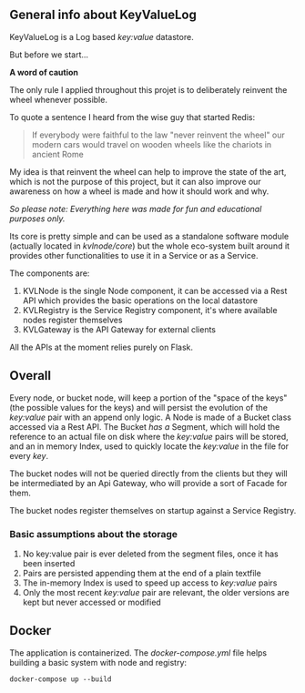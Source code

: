 ## General info about KeyValueLog 
KeyValueLog is a Log based *key:value* datastore.

But before we start... 

**A word of caution**

The only rule I applied throughout this projet is to deliberately reinvent the wheel whenever possible.

To quote a sentence I heard from the wise guy that started Redis: 
>If everybody were faithful to the law "never reinvent the wheel" our modern cars would travel on wooden wheels like the chariots in ancient Rome 

My idea is that reinvent the wheel can help to improve the state of the art, which is not the purpose of this project, but it can also improve our awareness on how a wheel is made and how it should work and why. 

*So please note: Everything here was made for fun and educational purposes only.*

Its core is pretty simple and can be used as a standalone software module (actually located in *kvlnode/core*) but the whole eco-system built around it provides other functionalities to use it in a Service or as a Service.

The components are:
1. KVLNode is the single Node component, it can be accessed via a Rest API which provides the basic operations on the local datastore
2. KVLRegistry is the Service Registry component, it's where available nodes register themselves
3. KVLGateway is the API Gateway for external clients

All the APIs at the moment relies purely on Flask.


## Overall
Every node, or bucket node, will keep a portion of the "space of the keys" (the possible values for the keys) and will persist the evolution of the *key:value* pair with an append only logic. A Node is made of a Bucket class accessed via a Rest API. The Bucket *has a* Segment, which will hold the reference to an actual file on disk where the *key:value* pairs will be stored, and an in memory Index, used to quickly locate the *key:value* in the file for every *key*.

The bucket nodes will not be queried directly from the clients but they will be intermediated by an Api Gateway, who will provide a sort of Facade for them.

The bucket nodes register themselves on startup against a Service Registry.

### Basic assumptions about the storage
1. No key:value pair is ever deleted from the segment files, once it has been inserted
2. Pairs are persisted appending them at the end of a plain textfile 
3. The in-memory Index is used to speed up access to *key:value* pairs
4. Only the most recent *key:value* pair are relevant, the older versions are kept but never accessed or modified

## Docker
The application is containerized. 
The *docker-compose.yml* file helps building a basic system with node and registry:
```
docker-compose up --build
```
